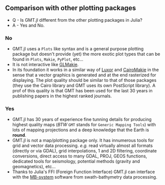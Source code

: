## Comparison with other plotting packages

- Q - Is GMT.jl different from the other plotting packages in Julia?
- A - Yes and No.

### No

  - GMT.jl uses a `Plots` like syntax and is a general purpose plotting package but doesn't provide (yet)
    the more exotic plot types that can be found in `Plots`, `Makie`, `PyPlot`, etc...
  - It is not interactive like [GLMakie](https://makie.juliaplots.org/stable/documentation/backends/glmakie/).
  - In its foundation it works in a similar way of [Luxor](https://juliagraphics.github.io/Luxor.jl/stable/) and
    [CairoMakie](https://makie.juliaplots.org/stable/documentation/backends/cairomakie/) in the sense that a
    vector graphics is generated and at the end rasterized for displaying. The plot quality should be similar
    to that of those packages (they use the Cairo library and GMT uses its own PostScript library). A prof of
    this quality is that GMT has been used for the last 30 years in publishing papers in the highest ranked journals.

### Yes

  - GMT.jl has 30 years of experience fine tunning details for producing highest quality maps (*BTW* `GMT` stands
    for `Generic Mapping Tools`) with lots of mapping projections and a deep knowledge that the Earth is **round**.
  - GMT.jl is not a map/plotting package only. It has innumerous tools for grid and vector data processing.
    *e.g.* read virtually almost all formats (directly or via GDAL), grid interpolations, 1 and 2D filtering,
    coordinate conversions, direct access to many GDAL, PROJ, GEOS functions, dedicated tools for seismology,
    potential methods (gravity and geomagnetics), etc...
  - Thanks to Julia's FFI (Foreign Function Interface) GMT.jl can interface with the 
    [MB-system](https://www.mbari.org/products/research-software/mb-system/) software from swath-bathymetry
    data processing.
  
